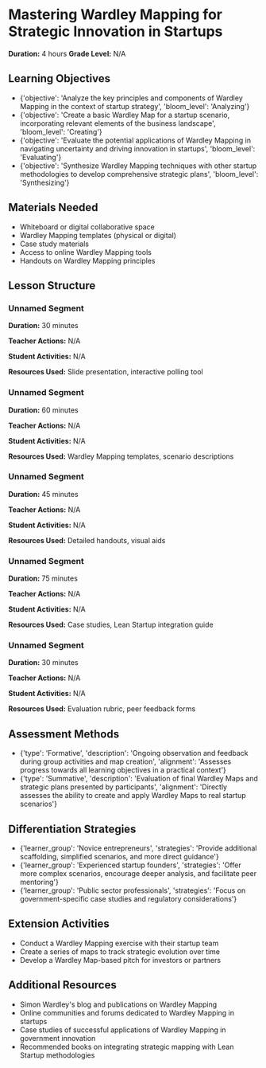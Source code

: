 # Mastering Wardley Mapping for Strategic Innovation in Startups

**Duration:** 4 hours
**Grade Level:** N/A

## Learning Objectives
- {'objective': 'Analyze the key principles and components of Wardley Mapping in the context of startup strategy', 'bloom_level': 'Analyzing'}
- {'objective': 'Create a basic Wardley Map for a startup scenario, incorporating relevant elements of the business landscape', 'bloom_level': 'Creating'}
- {'objective': 'Evaluate the potential applications of Wardley Mapping in navigating uncertainty and driving innovation in startups', 'bloom_level': 'Evaluating'}
- {'objective': 'Synthesize Wardley Mapping techniques with other startup methodologies to develop comprehensive strategic plans', 'bloom_level': 'Synthesizing'}

## Materials Needed
- Whiteboard or digital collaborative space
- Wardley Mapping templates (physical or digital)
- Case study materials
- Access to online Wardley Mapping tools
- Handouts on Wardley Mapping principles

## Lesson Structure
### Unnamed Segment
**Duration:** 30 minutes

**Teacher Actions:** N/A

**Student Activities:** N/A

**Resources Used:** Slide presentation, interactive polling tool

### Unnamed Segment
**Duration:** 60 minutes

**Teacher Actions:** N/A

**Student Activities:** N/A

**Resources Used:** Wardley Mapping templates, scenario descriptions

### Unnamed Segment
**Duration:** 45 minutes

**Teacher Actions:** N/A

**Student Activities:** N/A

**Resources Used:** Detailed handouts, visual aids

### Unnamed Segment
**Duration:** 75 minutes

**Teacher Actions:** N/A

**Student Activities:** N/A

**Resources Used:** Case studies, Lean Startup integration guide

### Unnamed Segment
**Duration:** 30 minutes

**Teacher Actions:** N/A

**Student Activities:** N/A

**Resources Used:** Evaluation rubric, peer feedback forms

## Assessment Methods
- {'type': 'Formative', 'description': 'Ongoing observation and feedback during group activities and map creation', 'alignment': 'Assesses progress towards all learning objectives in a practical context'}
- {'type': 'Summative', 'description': 'Evaluation of final Wardley Maps and strategic plans presented by participants', 'alignment': 'Directly assesses the ability to create and apply Wardley Maps to real startup scenarios'}

## Differentiation Strategies
- {'learner_group': 'Novice entrepreneurs', 'strategies': 'Provide additional scaffolding, simplified scenarios, and more direct guidance'}
- {'learner_group': 'Experienced startup founders', 'strategies': 'Offer more complex scenarios, encourage deeper analysis, and facilitate peer mentoring'}
- {'learner_group': 'Public sector professionals', 'strategies': 'Focus on government-specific case studies and regulatory considerations'}

## Extension Activities
- Conduct a Wardley Mapping exercise with their startup team
- Create a series of maps to track strategic evolution over time
- Develop a Wardley Map-based pitch for investors or partners

## Additional Resources
- Simon Wardley's blog and publications on Wardley Mapping
- Online communities and forums dedicated to Wardley Mapping in startups
- Case studies of successful applications of Wardley Mapping in government innovation
- Recommended books on integrating strategic mapping with Lean Startup methodologies
